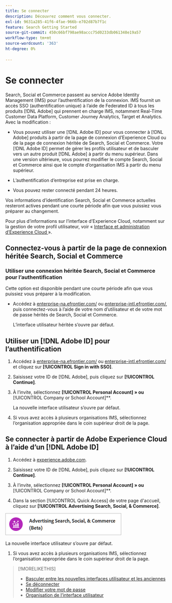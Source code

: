 ```yaml
---
title: Se connecter
description: Découvrez comment vous connecter.
exl-id: 9631a285-41f6-4fae-966b-e702d87b7f1c
feature: Search Getting Started
source-git-commit: 450c66bf798ae98accc75d0233db061348e19a57
workflow-type: tm+mt
source-wordcount: '363'
ht-degree: 0%

---
```


# Se connecter

Search, Social et Commerce passent au service Adobe Identity Management (IMS) pour l’authentification de la connexion. IMS fournit un accès SSO (authentification unique) à l’aide de Federated ID à tous les produits [!DNL Adobe] qui prennent en charge IMS, notamment Real-Time Customer Data Platform, Customer Journey Analytics, Target et Analytics. Avec la modification :

* Vous pouvez utiliser une [!DNL Adobe ID] pour vous connecter à [!DNL Adobe] produits à partir de la page de connexion d’Experience Cloud ou de la page de connexion héritée de Search, Social et Commerce. Votre [!DNL Adobe ID] permet de gérer les profils utilisateur et de basculer vers un autre produit [!DNL Adobe] à partir du menu supérieur. Dans une version ultérieure, vous pourrez modifier le compte Search, Social et Commerce ainsi que le compte d’organisation IMS à partir du menu supérieur.

* L’authentification d’entreprise est prise en charge.

* Vous pouvez rester connecté pendant 24 heures.

Vos informations d’identification Search, Social et Commerce actuelles resteront actives pendant une courte période afin que vous puissiez vous préparer au changement.

Pour plus d’informations sur l’interface d’Experience Cloud, notamment sur la gestion de votre profil utilisateur, voir « [Interface et administration d’Experience Cloud ](https://experienceleague.adobe.com/fr/docs/core-services/interface/experience-cloud) ».

## Connectez-vous à partir de la page de connexion héritée Search, Social et Commerce

### Utiliser une connexion héritée Search, Social et Commerce pour l’authentification

Cette option est disponible pendant une courte période afin que vous puissiez vous préparer à la modification.

* Accédez à [enterprise-na.efrontier.com/](https://enterprise-na.efrontier.com/) ou [enterprise-intl.efrontier.com/](https://enterprise-intl.efrontier.com/), puis connectez-vous à l’aide de votre nom d’utilisateur et de votre mot de passe hérités de Search, Social et Commerce.

  L’interface utilisateur héritée s’ouvre par défaut.

## Utiliser un [!DNL Adobe ID] pour l’authentification

1. Accédez à [enterprise-na.efrontier.com/](https://enterprise-na.efrontier.com/) ou [enterprise-intl.efrontier.com/](https://enterprise-intl.efrontier.com/) et cliquez sur **[!UICONTROL Sign in with SSO]**.

1. Saisissez votre ID de [!DNL Adobe], puis cliquez sur **[!UICONTROL Continue]**.

1. À l’invite, sélectionnez **[!UICONTROL Personal Account] » ou &#x200B;** [!UICONTROL Company or School Account]**.<!-- Will it necessarily be "Company or School Account?" -->

   La nouvelle interface utilisateur s’ouvre par défaut.

1. Si vous avez accès à plusieurs organisations IMS, sélectionnez l’organisation appropriée dans le coin supérieur droit de la page.

## Se connecter à partir de Adobe Experience Cloud à l’aide d’un [!DNL Adobe ID]

<!-- Later, give them the new direct URL(s) to our UI so they don't have to select the product. -->

1. Accédez à [experience.adobe.com](https://experience.adobe.com).

1. Saisissez votre ID de [!DNL Adobe], puis cliquez sur **[!UICONTROL Continue]**.

1. À l’invite, sélectionnez **[!UICONTROL Personal Account] » ou &#x200B;** [!UICONTROL Company or School Account]**.<!-- Will it necessarily be "Company or School Account?" -->

1. Dans la section [!UICONTROL Quick Access] de votre page d&#39;accueil, cliquez sur **[!UICONTROL Advertising Search, Social, & Commerce]**.

![Advertising Search, Social Et Commerce)](/help/search-social-commerce/assets/search-social-commerce-logo.png "Advertising Search, Social Et Commerce)")

La nouvelle interface utilisateur s’ouvre par défaut.

1. Si vous avez accès à plusieurs organisations IMS, sélectionnez l’organisation appropriée dans le coin supérieur droit de la page.

>[!MORELIKETHIS]
>
>* [Basculer entre les nouvelles interfaces utilisateur et les anciennes](ui-switch.md)
>* [Se déconnecter](sign-out.md)
>* [Modifier votre mot de passe](/help/search-social-commerce/tools/password-change.md)
>* [Organisation de l’interface utilisateur](user-interface.md)
